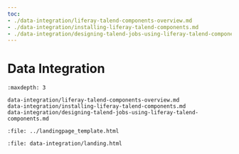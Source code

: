 ```yaml
---
toc:
- ./data-integration/liferay-talend-components-overview.md
- ./data-integration/installing-liferay-talend-components.md
- ./data-integration/designing-talend-jobs-using-liferay-talend-components.md
---
```

# Data Integration

```{toctree}
:maxdepth: 3

data-integration/liferay-talend-components-overview.md
data-integration/installing-liferay-talend-components.md
data-integration/designing-talend-jobs-using-liferay-talend-components.md
```

```{raw} html
:file: ../landingpage_template.html
```

```{raw} html
:file: data-integration/landing.html
```
